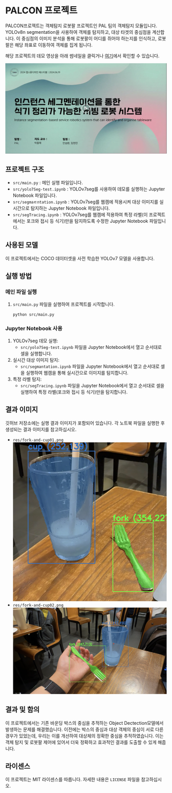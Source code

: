 # PALCON 프로젝트

PALCON프로젝트는 객체탐지 로봇팔 프로젝트인 PAL 팀의 객체탐지 모듈입니다. YOLOv8n segmentation을 사용하여 객체를 탐지하고, 대상 타겟의 중심점을 계산합니다. 이 중심점의 이미지 분석을 통해 로봇팔이 어디를 쥐어야 하는지를 인식하고, 로봇팔은 해당 좌표로 이동하여 객체를 집게 됩니다.

해당 프로젝트의 데모 영상을 아래 썸네일을 클릭거나 [여기](https://drive.google.com/file/d/1zsO-rU1gjIOY389-hjdFmlM2J5YaqgQQ/view?usp=sharing)에서 확인할 수 있습니다.

[![Video Thumbnail](res/24LC110_PAL_thumbnail.png)](https://drive.google.com/file/d/1zsO-rU1gjIOY389-hjdFmlM2J5YaqgQQ/view?usp=sharing)

## 프로젝트 구조

- `src/main.py` : 메인 실행 파일입니다.
- `src/yolo7Seg-test.ipynb` : YOLOv7seg를 사용하여 데모를 실행하는 Jupyter Notebook 파일입니다.
- `src/segmaㅌntation.ipynb` : YOLOv7seg를 웹캠에 적용시켜 대상 이미지를 실시간으로 탐지하는 Jupyter Notebook 파일입니다.
- `src/segTracing.ipynb` : YOLOv7seg를 웹캠에 적용하여 특정 라벨(이 프로젝트에서는 포크와 접시 등 식기)만을 탐지하도록 수정한 Jupyter Notebook 파일입니다.

## 사용된 모델

이 프로젝트에서는 COCO 데이터셋을 사전 학습한 YOLOv7 모델을 사용합니다.

## 실행 방법

### 메인 파일 실행

1. `src/main.py` 파일을 실행하여 프로젝트를 시작합니다.
   ```bash
   python src/main.py
   ```

### Jupyter Notebook 사용

1. YOLOv7seg 데모 실행:
   - `src/yolo7Seg-test.ipynb` 파일을 Jupyter Notebook에서 열고 순서대로 셀을 실행합니다.
2. 실시간 대상 이미지 탐지:
   - `src/segmantation.ipynb` 파일을 Jupyter Notebook에서 열고 순서대로 셀을 실행하여 웹캠을 통해 실시간으로 이미지를 탐지합니다.
3. 특정 라벨 탐지:
   - `src/segTracing.ipynb` 파일을 Jupyter Notebook에서 열고 순서대로 셀을 실행하여 특정 라벨(포크와 접시 등 식기)만을 탐지합니다.

## 결과 이미지

깃허브 저장소에는 실행 결과 이미지가 포함되어 있습니다. 각 노트북 파일을 실행한 후 생성되는 결과 이미지를 참고하십시오.

- `res/fork-and-cup01.png`
  ![Image](/res/fork-and-cup01.png)
- `res/fork-and-cup02.png`
  ![Image](/res/fork-and-cup02.png)

## 결과 및 함의

이 프로젝트에서는 기존 바운딩 박스의 중심을 추적하는 Object Dectection모델에서 발생하는 문제를 해결했습니다. 이전에는 박스의 중심과 대상 객체의 중심이 서로 다른 경우가 있었는데, 우리는 이를 개선하여 대상체의 정확한 중심을 추적하였습니다. 이는 객체 탐지 및 로봇팔 제어에 있어서 더욱 정확하고 효과적인 결과를 도출할 수 있게 해줍니다.

## 라이센스

이 프로젝트는 MIT 라이센스를 따릅니다. 자세한 내용은 `LICENSE` 파일을 참고하십시오.
